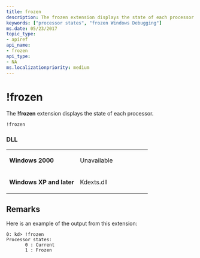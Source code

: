 ```yaml
---
title: frozen
description: The frozen extension displays the state of each processor.
keywords: ["processor states", "frozen Windows Debugging"]
ms.date: 05/23/2017
topic_type:
- apiref
api_name:
- frozen
api_type:
- NA
ms.localizationpriority: medium
---
```


# !frozen


The **!frozen** extension displays the state of each processor.

```dbgcmd
!frozen
```

### <span id="DLL"></span><span id="dll"></span>DLL

<table>
<colgroup>
<col width="50%" />
<col width="50%" />
</colgroup>
<tbody>
<tr class="odd">
<td align="left"><p><strong>Windows 2000</strong></p></td>
<td align="left"><p>Unavailable</p></td>
</tr>
<tr class="even">
<td align="left"><p><strong>Windows XP and later</strong></p></td>
<td align="left"><p>Kdexts.dll</p></td>
</tr>
</tbody>
</table>

 

Remarks
-------

Here is an example of the output from this extension:

```dbgcmd
0: kd> !frozen
Processor states:
       0 : Current
       1 : Frozen
```

 

 





